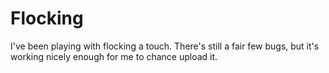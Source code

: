 Flocking
========

I've been playing with flocking a touch. There's still a fair few bugs, but it's working nicely enough for me to chance upload it.